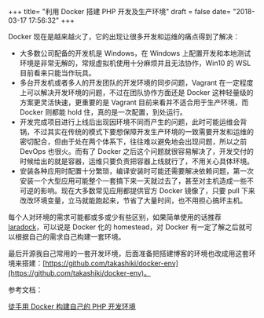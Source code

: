 +++
title= "利用 Docker 搭建 PHP 开发及生产环境"
draft = false
date= "2018-03-17 17:56:32"
+++

Docker 现在是越来越火了，它的出现让很多开发和运维的痛点得到了解决：

- 大多数公司配备的开发机是 Windows，在 Windows 上配置开发和本地测试环境是非常无解的，常规虚拟机使用十分麻烦并且无法协作，Win10 的 WSL 目前看来只能当作玩具。
- 多台开发机或者多人的开发团队的开发环境的同步问题，Vagrant 在一定程度上可以解决开发环境的问题，不过在团队协作方面还是 Docker 这种轻量级的方案更灵活快速，更重要的是 Vagrant 目前来看并不适合用于生产环境，而 Docker 则都能 hold 住，真的是一次配置，到处运行。
- 开发完成项目进行上线后出现因环境不同而产生的问题，此时可能运维会背锅，不过其实在传统的模式下要想保障开发生产环境的一致需要开发和运维的密切配合，但由于处在两个体系下，往往难以避免地会出现问题，所以之前 DevOps 也很火。而有了 Docker 之后这个问题就很容易解决了，开发交付的时候给出的就是容器，运维只要负责把容器上线就行了，不用关心具体环境。
- 安装各种应用时配置十分繁琐，编译安装时可能还需要解决依赖问题，第一次安装一个大型应用可能整个一套搞下来一天就过去了，甚至对主机造成一些不可逆的影响。现在大多数常见应用都提供官方 Docker 镜像了，只要 pull 下来改改环境变量，立马就能跑起来，节省了大量时间，也不用担心搞坏主机。

每个人对环境的需求可能都或多或少有些区别，如果简单使用的话推荐 [laradock](https://github.com/laradock/laradock)，可以说是 Docker 化的 homestead，对 Docker 有一定了解之后就可以根据自己的需求自己构建一套环境。

最后开源我自己常用的一套开发环境，后面准备把搭建博客的环境也改成用这套环境来搭建：[https://github.com/takashiki/docker-env](https://github.com/takashiki/docker-env)。

参考文档：

[徒手用 Docker 构建自己的 PHP 开发环境](https://segmentfault.com/a/1190000013303332)

